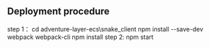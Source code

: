 ## Deployment procedure
step 1：
	cd adventure-layer-ecs\snake_client
	npm install --save-dev webpack webpack-cli
	npm install
step 2:
	npm start